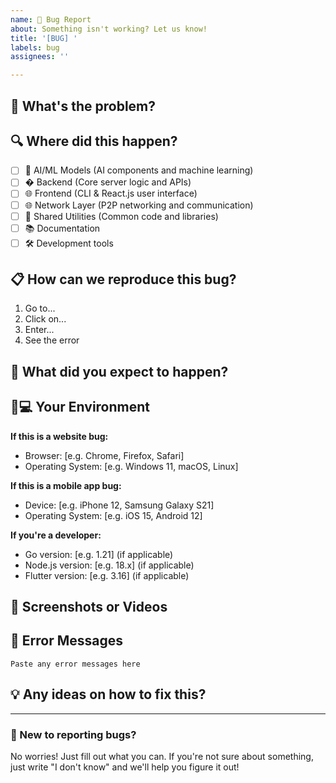```yaml
---
name: 🐛 Bug Report
about: Something isn't working? Let us know!
title: '[BUG] '
labels: bug
assignees: ''

---
```


## 🐛 What's the problem?

<!-- Describe what's wrong. For example: "The login button doesn't work" or "The app crashes when I click save" -->


## 🔍 Where did this happen?

<!-- Put an 'x' in the box that matches where you found the bug -->

- [ ] 🧠 AI/ML Models (AI components and machine learning)
- [ ] � Backend (Core server logic and APIs)
- [ ] 🌐 Frontend (CLI & React.js user interface)
- [ ] 🌐 Network Layer (P2P networking and communication)
- [ ] 🔗 Shared Utilities (Common code and libraries)
- [ ] 📚 Documentation
- [ ] 🛠️ Development tools

## 📋 How can we reproduce this bug?

<!-- Tell us step-by-step how to see the same problem -->
<!-- Be as detailed as possible! -->

1. Go to...
2. Click on...
3. Enter...
4. See the error

## 💭 What did you expect to happen?

<!-- What should have happened instead? -->


## 📱💻 Your Environment

**If this is a website bug:**
- Browser: [e.g. Chrome, Firefox, Safari]
- Operating System: [e.g. Windows 11, macOS, Linux]

**If this is a mobile app bug:**
- Device: [e.g. iPhone 12, Samsung Galaxy S21]
- Operating System: [e.g. iOS 15, Android 12]

**If you're a developer:**
- Go version: [e.g. 1.21] (if applicable)
- Node.js version: [e.g. 18.x] (if applicable)
- Flutter version: [e.g. 3.16] (if applicable)

## 📸 Screenshots or Videos

<!-- If you can show us the problem, drag and drop images or videos here! -->
<!-- Screenshots help us understand the issue much faster -->

## 📝 Error Messages

<!-- If you see any error messages, copy and paste them here -->

```
Paste any error messages here
```

## 💡 Any ideas on how to fix this?

<!-- Optional: If you have suggestions on how to fix this, let us know! -->


---

### 👋 New to reporting bugs?
No worries! Just fill out what you can. If you're not sure about something, just write "I don't know" and we'll help you figure it out!
